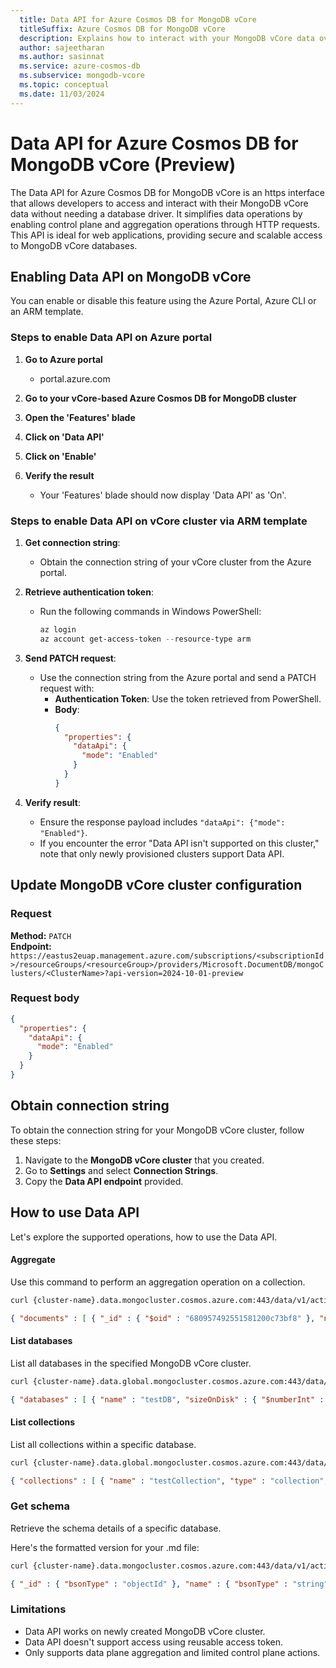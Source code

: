 ```yaml
---
  title: Data API for Azure Cosmos DB for MongoDB vCore
  titleSuffix: Azure Cosmos DB for MongoDB vCore
  description: Explains how to interact with your MongoDB vCore data over HTTPS with simple RESTful endpoints.
  author: sajeetharan
  ms.author: sasinnat
  ms.service: azure-cosmos-db
  ms.subservice: mongodb-vcore
  ms.topic: conceptual
  ms.date: 11/03/2024
---
```


# Data API for Azure Cosmos DB for MongoDB vCore (Preview)

The Data API for Azure Cosmos DB for MongoDB vCore is an https interface that allows developers to access and interact with their MongoDB vCore data without needing a database driver. It simplifies data operations by enabling control plane and aggregation operations through HTTP requests. This API is ideal for web applications, providing secure and scalable access to MongoDB vCore databases.  
 

## Enabling Data API on MongoDB vCore

You can enable or disable this feature using the Azure Portal, Azure CLI or an ARM template.

### Steps to enable Data API on Azure portal

1. **Go to Azure portal**
    - portal.azure.com

2. **Go to your vCore-based Azure Cosmos DB for MongoDB cluster**

3. **Open the 'Features' blade**

4. **Click on 'Data API'**

5. **Click on 'Enable'**

6. **Verify the result**
    - Your 'Features' blade should now display 'Data API' as 'On'.


### Steps to enable Data API on vCore cluster via ARM template

1. **Get connection string**:
   - Obtain the connection string of your vCore cluster from the Azure portal.

2. **Retrieve authentication token**:
   - Run the following commands in Windows PowerShell:
     ```powershell
     az login
     az account get-access-token --resource-type arm
     ```

3. **Send PATCH request**:
   - Use the connection string from the Azure portal and send a PATCH request with:
     - **Authentication Token**: Use the token retrieved from PowerShell.
     - **Body**:
       ```json
       {
         "properties": {
           "dataApi": {
             "mode": "Enabled"
           }
         }
       }
       ```

4. **Verify result**:
   - Ensure the response payload includes `"dataApi": {"mode": "Enabled"}`.
   - If you encounter the error "Data API isn't supported on this cluster," note that only newly provisioned clusters support Data API.

## Update MongoDB vCore cluster configuration

### Request

**Method:** `PATCH`  
**Endpoint:** `https://eastus2euap.management.azure.com/subscriptions/<subscriptionId>/resourceGroups/<resourceGroup>/providers/Microsoft.DocumentDB/mongoClusters/<ClusterName>?api-version=2024-10-01-preview`


### Request body

```json
{
  "properties": {
    "dataApi": {
      "mode": "Enabled"
    }
  }
}
```

## Obtain connection string

To obtain the connection string for your MongoDB vCore cluster, follow these steps:

1. Navigate to the **MongoDB vCore cluster** that you created.
2. Go to **Settings** and select **Connection Strings**.
3. Copy the **Data API endpoint** provided.

## How to use Data API

Let's explore the supported operations, how to use the Data API.

#### Aggregate

Use this command to perform an aggregation operation on a collection.

```bash
curl {cluster-name}.data.mongocluster.cosmos.azure.com:443/data/v1/action/aggregate -H "Content-Type: application/ejson" -H "Accept:application/ejson" -d '{"database" : "testDB", "collection" : "testCollection", "pipeline" : [{"$limit" : 500}]}' --user "{username}:{password}"
```

```json
{ "documents" : [ { "_id" : { "$oid" : "680957492551581200c73bf8" }, "name" : "Sample Document", "createdAt" : { "$date" : { "$numberLong" : "1745442633506" } }, "tags" : [ "test", "mongo", "sample" ] } ] }
```

#### List databases

List all databases in the specified MongoDB vCore cluster.

```bash
curl {cluster-name}.data.global.mongocluster.cosmos.azure.com:443/data/v1/action/listDatabases -H "Content-Type: application/ejson" -H "Accept:application/ejson" -d '{}' --user "{username}:{password}"
```

```json
{ "databases" : [ { "name" : "testDB", "sizeOnDisk" : { "$numberInt" : "0" }, "empty" : false }, { "name" : "test", "sizeOnDisk" : { "$numberInt" : "0" }, "empty" : false } ], "totalSize" : { "$numberInt" : "0" }, "ok" : { "$numberDouble" : "1.0" } }
```

#### List collections

List all collections within a specific database.

```bash
curl {cluster-name}.data.global.mongocluster.cosmos.azure.com:443/data/v1/action/listCollections -H "Content-Type: application/ejson" -H "Accept:application/ejson" -d '{"database": "newDB"}' --user "{username}:{password}"
```

```json
{ "collections" : [ { "name" : "testCollection", "type" : "collection", "options" : {  }, "info" : { "readOnly" : false, "uuid" : { "$binary" : { "base64" : "mNh96KepTm+NtLtALGxDiw==", "subType" : "04" } } }, "idIndex" : { "v" : { "$numberInt" : "2" }, "name" : "_id_", "key" : { "_id" : { "$numberInt" : "1" } } } } ] }
```

### Get schema

Retrieve the schema details of a specific database.


Here's the formatted version for your .md file:

```bash
curl {cluster-name}.data.mongocluster.cosmos.azure.com:443/data/v1/action/getSchema -H "Content-Type: application/ejson" -H "Accept:application/ejson" -d '{"database" : "testDB", "collection" : "testCollection"}' --user "{username}:{password}"
```

```json
{ "_id" : { "bsonType" : "objectId" }, "name" : { "bsonType" : "string" }, "createdAt" : { "bsonType" : "date" }, "tags" : { "bsonType" : "array" } }
```

### Limitations

- Data API works on newly created MongoDB vCore cluster.
- Data API doesn't support access using reusable access token.
- Only supports data plane aggregation and limited control plane actions.
